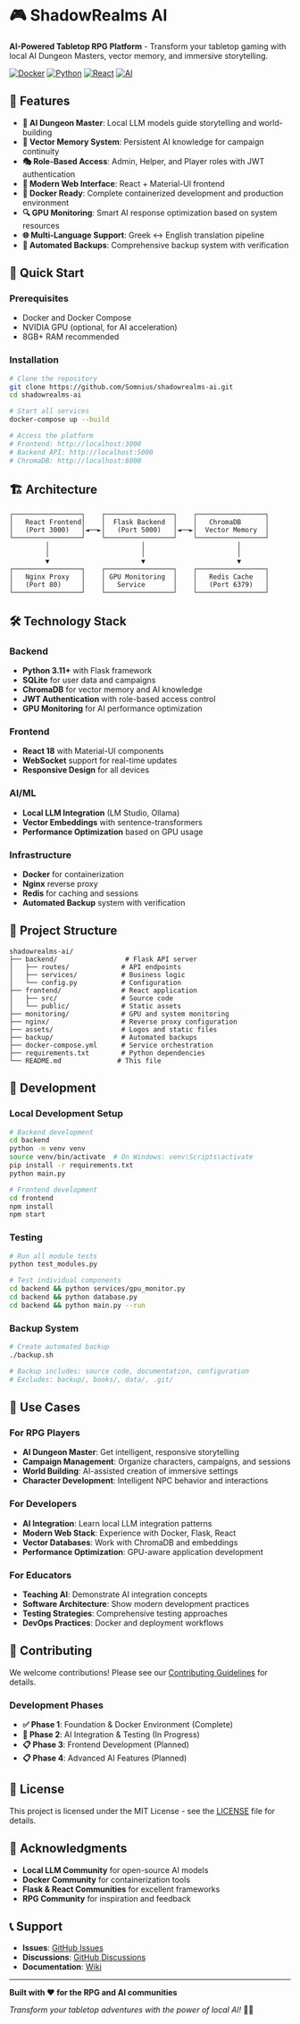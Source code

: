 # 🎮 ShadowRealms AI

**AI-Powered Tabletop RPG Platform** - Transform your tabletop gaming with local AI Dungeon Masters, vector memory, and immersive storytelling.

[![Docker](https://img.shields.io/badge/Docker-Ready-blue?logo=docker)](https://www.docker.com/)
[![Python](https://img.shields.io/badge/Python-3.11+-green?logo=python)](https://www.python.org/)
[![React](https://img.shields.io/badge/React-18+-blue?logo=react)](https://reactjs.org/)
[![AI](https://img.shields.io/badge/AI-Local%20LLMs-orange?logo=openai)](https://github.com/features/copilot)

## 🌟 Features

- **🤖 AI Dungeon Master**: Local LLM models guide storytelling and world-building
- **🧠 Vector Memory System**: Persistent AI knowledge for campaign continuity
- **🎭 Role-Based Access**: Admin, Helper, and Player roles with JWT authentication
- **📱 Modern Web Interface**: React + Material-UI frontend
- **🐳 Docker Ready**: Complete containerized development and production environment
- **🔍 GPU Monitoring**: Smart AI response optimization based on system resources
- **🌐 Multi-Language Support**: Greek ↔ English translation pipeline
- **💾 Automated Backups**: Comprehensive backup system with verification

## 🚀 Quick Start

### Prerequisites
- Docker and Docker Compose
- NVIDIA GPU (optional, for AI acceleration)
- 8GB+ RAM recommended

### Installation
```bash
# Clone the repository
git clone https://github.com/Somnius/shadowrealms-ai.git
cd shadowrealms-ai

# Start all services
docker-compose up --build

# Access the platform
# Frontend: http://localhost:3000
# Backend API: http://localhost:5000
# ChromaDB: http://localhost:8000
```

## 🏗️ Architecture

```
┌─────────────────┐    ┌─────────────────┐    ┌─────────────────┐
│   React Frontend│    │  Flask Backend  │    │   ChromaDB      │
│   (Port 3000)   │◄──►│   (Port 5000)   │◄──►│  Vector Memory  │
└─────────────────┘    └─────────────────┘    └─────────────────┘
         │                       │                       │
         │                       │                       │
         ▼                       ▼                       ▼
┌─────────────────┐    ┌─────────────────┐    ┌─────────────────┐
│   Nginx Proxy   │    │ GPU Monitoring  │    │   Redis Cache   │
│   (Port 80)     │    │   Service       │    │   (Port 6379)   │
└─────────────────┘    └─────────────────┘    └─────────────────┘
```

## 🛠️ Technology Stack

### Backend
- **Python 3.11+** with Flask framework
- **SQLite** for user data and campaigns
- **ChromaDB** for vector memory and AI knowledge
- **JWT Authentication** with role-based access control
- **GPU Monitoring** for AI performance optimization

### Frontend
- **React 18** with Material-UI components
- **WebSocket** support for real-time updates
- **Responsive Design** for all devices

### AI/ML
- **Local LLM Integration** (LM Studio, Ollama)
- **Vector Embeddings** with sentence-transformers
- **Performance Optimization** based on GPU usage

### Infrastructure
- **Docker** for containerization
- **Nginx** reverse proxy
- **Redis** for caching and sessions
- **Automated Backup** system with verification

## 📁 Project Structure

```
shadowrealms-ai/
├── backend/                 # Flask API server
│   ├── routes/             # API endpoints
│   ├── services/           # Business logic
│   └── config.py           # Configuration
├── frontend/               # React application
│   ├── src/                # Source code
│   └── public/             # Static assets
├── monitoring/             # GPU and system monitoring
├── nginx/                  # Reverse proxy configuration
├── assets/                 # Logos and static files
├── backup/                 # Automated backups
├── docker-compose.yml      # Service orchestration
├── requirements.txt        # Python dependencies
└── README.md              # This file
```

## 🔧 Development

### Local Development Setup
```bash
# Backend development
cd backend
python -m venv venv
source venv/bin/activate  # On Windows: venv\Scripts\activate
pip install -r requirements.txt
python main.py

# Frontend development
cd frontend
npm install
npm start
```

### Testing
```bash
# Run all module tests
python test_modules.py

# Test individual components
cd backend && python services/gpu_monitor.py
cd backend && python database.py
cd backend && python main.py --run
```

### Backup System
```bash
# Create automated backup
./backup.sh

# Backup includes: source code, documentation, configuration
# Excludes: backup/, books/, data/, .git/
```

## 🎯 Use Cases

### For RPG Players
- **AI Dungeon Master**: Get intelligent, responsive storytelling
- **Campaign Management**: Organize characters, campaigns, and sessions
- **World Building**: AI-assisted creation of immersive settings
- **Character Development**: Intelligent NPC behavior and interactions

### For Developers
- **AI Integration**: Learn local LLM integration patterns
- **Modern Web Stack**: Experience with Docker, Flask, React
- **Vector Databases**: Work with ChromaDB and embeddings
- **Performance Optimization**: GPU-aware application development

### For Educators
- **Teaching AI**: Demonstrate AI integration concepts
- **Software Architecture**: Show modern development practices
- **Testing Strategies**: Comprehensive testing approaches
- **DevOps Practices**: Docker and deployment workflows

## 🤝 Contributing

We welcome contributions! Please see our [Contributing Guidelines](CONTRIBUTING.md) for details.

### Development Phases
- **✅ Phase 1**: Foundation & Docker Environment (Complete)
- **🚧 Phase 2**: AI Integration & Testing (In Progress)
- **📋 Phase 3**: Frontend Development (Planned)
- **📋 Phase 4**: Advanced AI Features (Planned)

## 📄 License

This project is licensed under the MIT License - see the [LICENSE](LICENSE) file for details.

## 🙏 Acknowledgments

- **Local LLM Community** for open-source AI models
- **Docker Community** for containerization tools
- **Flask & React Communities** for excellent frameworks
- **RPG Community** for inspiration and feedback

## 📞 Support

- **Issues**: [GitHub Issues](https://github.com/Somnius/shadowrealms-ai/issues)
- **Discussions**: [GitHub Discussions](https://github.com/Somnius/shadowrealms-ai/discussions)
- **Documentation**: [Wiki](https://github.com/Somnius/shadowrealms-ai/wiki)

---

**Built with ❤️ for the RPG and AI communities**

*Transform your tabletop adventures with the power of local AI!* 🎲✨
